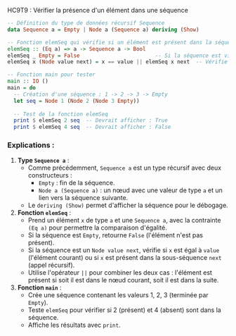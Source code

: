 HC9T9 : Vérifier la présence d'un élément dans une séquence
```haskell
-- Définition du type de données récursif Sequence
data Sequence a = Empty | Node a (Sequence a) deriving (Show)

-- Fonction elemSeq qui vérifie si un élément est présent dans la séquence
elemSeq :: (Eq a) => a -> Sequence a -> Bool
elemSeq _ Empty = False                        -- Si la séquence est vide, l'élément n'est pas présent
elemSeq x (Node value next) = x == value || elemSeq x next  -- Vérifie l'élément courant ou passe au suivant

-- Fonction main pour tester
main :: IO ()
main = do
  -- Création d'une séquence : 1 -> 2 -> 3 -> Empty
  let seq = Node 1 (Node 2 (Node 3 Empty))
  
  -- Test de la fonction elemSeq
  print $ elemSeq 2 seq  -- Devrait afficher : True
  print $ elemSeq 4 seq  -- Devrait afficher : False
```

### Explications :
1. **Type `Sequence a`** :
   - Comme précédemment, `Sequence a` est un type récursif avec deux constructeurs :
     - `Empty` : fin de la séquence.
     - `Node a (Sequence a)` : un nœud avec une valeur de type `a` et un lien vers la séquence suivante.
   - Le `deriving (Show)` permet d'afficher la séquence pour le débogage.
2. **Fonction `elemSeq`** :
   - Prend un élément `x` de type `a` et une `Sequence a`, avec la contrainte `(Eq a)` pour permettre la comparaison d'égalité.
   - Si la séquence est `Empty`, retourne `False` (l'élément n'est pas présent).
   - Si la séquence est un `Node value next`, vérifie si `x` est égal à `value` (l'élément courant) ou si `x` est présent dans la sous-séquence `next` (appel récursif).
   - Utilise l'opérateur `||` pour combiner les deux cas : l'élément est présent si soit il est dans le nœud courant, soit il est dans la suite.
3. **Fonction `main`** :
   - Crée une séquence contenant les valeurs 1, 2, 3 (terminée par `Empty`).
   - Teste `elemSeq` pour vérifier si 2 (présent) et 4 (absent) sont dans la séquence.
   - Affiche les résultats avec `print`.

